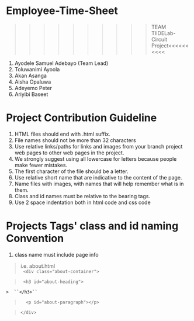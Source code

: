 # Employee-Time-Sheet

>>>>>>>>>>TEAM TIIDELab-Circuit Project<<<<<<<<<<

1. Ayodele Samuel Adebayo (Team Lead)
2. Toluwanimi Ayoola
3. Akan Asanga
4. Aisha Opaluwa
5. Adeyemo Peter
6. Ariyibi Baseet


# Project Contribution Guideline

1. HTML files should end with .html suffix. 
2. File names should not be more than 32 characters
3. Use relative links/paths for links and images from your branch project web pages to other web pages in the project.
4. We strongly suggest using all lowercase for letters because people make fewer mistakes.
5. The first character of the file should be a letter.
6. Use relative short name that are indicative to the content of the page.
7. Name files with images, with names that will help remember what is in them.
8. Class and id names must be relative to the bearing tags. 
9. Use 2 space indentation both in html code and css code

# Projects Tags' class and id naming Convention

1. class name must include page info  
> i.e. about.html   
``  <div class="about-container">  ``  
  
>  ``  <h3 id="about-heading">  `` 
  
    >  ``</h3>``  
  
 >   ``  <p id="about-paragraph"></p>``  
        
   > ``</div>``
  
